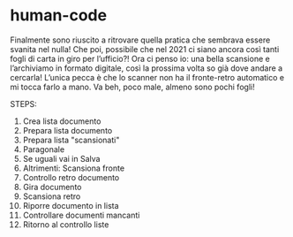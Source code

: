 # human-code

Finalmente sono riuscito a ritrovare quella pratica che sembrava essere svanita nel nulla! Che poi, possibile che nel 2021 ci siano ancora così tanti fogli di carta in giro per l’ufficio?! Ora ci penso io: una bella scansione e l’archiviamo in formato digitale, così la prossima volta so già dove andare a cercarla! L’unica pecca è che lo scanner non ha il fronte-retro automatico e mi tocca farlo a mano. Va beh, poco male, almeno sono pochi fogli!

STEPS:

1. Crea lista documento
2. Prepara lista documento
3. Prepara lista "scansionati"
4. Paragonale
5. Se uguali vai in Salva
6. Altrimenti: Scansiona fronte
7. Controllo retro documento
8. Gira documento
9. Scansiona retro
10. Riporre documento in lista
11. Controllare documenti mancanti
12. Ritorno al controllo liste
